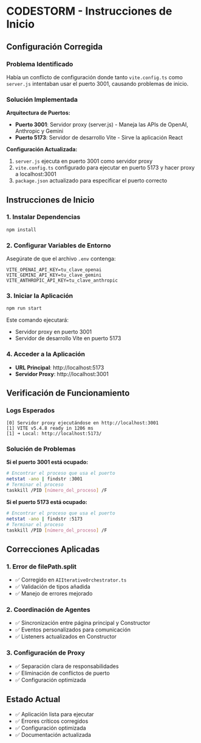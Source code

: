 # CODESTORM - Instrucciones de Inicio

## Configuración Corregida

### Problema Identificado
Había un conflicto de configuración donde tanto `vite.config.ts` como `server.js` intentaban usar el puerto 3001, causando problemas de inicio.

### Solución Implementada

**Arquitectura de Puertos:**
- **Puerto 3001**: Servidor proxy (server.js) - Maneja las APIs de OpenAI, Anthropic y Gemini
- **Puerto 5173**: Servidor de desarrollo Vite - Sirve la aplicación React

**Configuración Actualizada:**
1. `server.js` ejecuta en puerto 3001 como servidor proxy
2. `vite.config.ts` configurado para ejecutar en puerto 5173 y hacer proxy a localhost:3001
3. `package.json` actualizado para especificar el puerto correcto

## Instrucciones de Inicio

### 1. Instalar Dependencias
```bash
npm install
```

### 2. Configurar Variables de Entorno
Asegúrate de que el archivo `.env` contenga:
```
VITE_OPENAI_API_KEY=tu_clave_openai
VITE_GEMINI_API_KEY=tu_clave_gemini
VITE_ANTHROPIC_API_KEY=tu_clave_anthropic
```

### 3. Iniciar la Aplicación
```bash
npm run start
```

Este comando ejecutará:
- Servidor proxy en puerto 3001
- Servidor de desarrollo Vite en puerto 5173

### 4. Acceder a la Aplicación
- **URL Principal**: http://localhost:5173
- **Servidor Proxy**: http://localhost:3001

## Verificación de Funcionamiento

### Logs Esperados
```
[0] Servidor proxy ejecutándose en http://localhost:3001
[1] VITE v5.4.8 ready in 1206 ms
[1] ➜ Local: http://localhost:5173/
```

### Solución de Problemas

**Si el puerto 3001 está ocupado:**
```bash
# Encontrar el proceso que usa el puerto
netstat -ano | findstr :3001
# Terminar el proceso
taskkill /PID [número_del_proceso] /F
```

**Si el puerto 5173 está ocupado:**
```bash
# Encontrar el proceso que usa el puerto
netstat -ano | findstr :5173
# Terminar el proceso
taskkill /PID [número_del_proceso] /F
```

## Correcciones Aplicadas

### 1. Error de filePath.split
- ✅ Corregido en `AIIterativeOrchestrator.ts`
- ✅ Validación de tipos añadida
- ✅ Manejo de errores mejorado

### 2. Coordinación de Agentes
- ✅ Sincronización entre página principal y Constructor
- ✅ Eventos personalizados para comunicación
- ✅ Listeners actualizados en Constructor

### 3. Configuración de Proxy
- ✅ Separación clara de responsabilidades
- ✅ Eliminación de conflictos de puerto
- ✅ Configuración optimizada

## Estado Actual
- ✅ Aplicación lista para ejecutar
- ✅ Errores críticos corregidos
- ✅ Configuración optimizada
- ✅ Documentación actualizada

